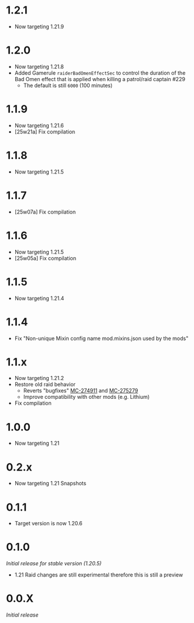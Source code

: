# 1.2.1
* Now targeting 1.21.9

# 1.2.0
* Now targeting 1.21.8
* Added Gamerule ``raiderBadOmenEffectSec`` to control the duration of the Bad Omen effect that is applied when killing a patrol/raid captain #229
  * The default is still ``6000`` (100 minutes)

# 1.1.9
* Now targeting 1.21.6
* [25w21a] Fix compilation

# 1.1.8
* Now targeting 1.21.5

# 1.1.7
* [25w07a] Fix compilation

# 1.1.6
* Now targeting 1.21.5
* [25w05a] Fix compilation

# 1.1.5
* Now targeting 1.21.4

# 1.1.4
* Fix "Non-unique Mixin config name mod.mixins.json used by the mods"

# 1.1.x
* Now targeting 1.21.2
* Restore old raid behavior
  * Reverts "bugfixes" [MC-274911](https://bugs.mojang.com/browse/MC-274911) and [MC-275279](https://bugs.mojang.com/browse/MC-275279)
  * Improve compatibility with other mods (e.g. Lithium)
* Fix compilation

# 1.0.0
* Now targeting 1.21

# 0.2.x
* Now targeting 1.21 Snapshots

# 0.1.1
* Target version is now 1.20.6

# 0.1.0
_Initial release for stable version (1.20.5)_
* 1.21 Raid changes are still experimental therefore this is still a preview

# 0.0.X
_Initial release_
